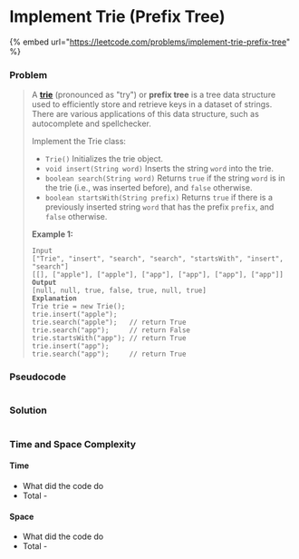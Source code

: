 # Implement Trie (Prefix Tree)

{% embed url="https://leetcode.com/problems/implement-trie-prefix-tree" %}

### Problem

> A [**trie**](https://en.wikipedia.org/wiki/Trie) (pronounced as "try") or **prefix tree** is a tree data structure used to efficiently store and retrieve keys in a dataset of strings. There are various applications of this data structure, such as autocomplete and spellchecker.
>
> Implement the Trie class:
>
> * `Trie()` Initializes the trie object.
> * `void insert(String word)` Inserts the string `word` into the trie.
> * `boolean search(String word)` Returns `true` if the string `word` is in the trie (i.e., was inserted before), and `false` otherwise.
> * `boolean startsWith(String prefix)` Returns `true` if there is a previously inserted string `word` that has the prefix `prefix`, and `false` otherwise.
>
> &#x20;
>
> **Example 1:**
>
> <pre><code>Input
> ["Trie", "insert", "search", "search", "startsWith", "insert", "search"]
> [[], ["apple"], ["apple"], ["app"], ["app"], ["app"], ["app"]]
> <strong>Output
> </strong>[null, null, true, false, true, null, true]
> <strong>Explanation
> </strong>Trie trie = new Trie();
> trie.insert("apple");
> trie.search("apple");   // return True
> trie.search("app");     // return False
> trie.startsWith("app"); // return True
> trie.insert("app");
> trie.search("app");     // return True</code></pre>

### Pseudocode

```
```

### Solution

```
```

### Time and Space Complexity

#### Time

* What did the code do
* Total -

#### Space

* What did the code do
* Total -
